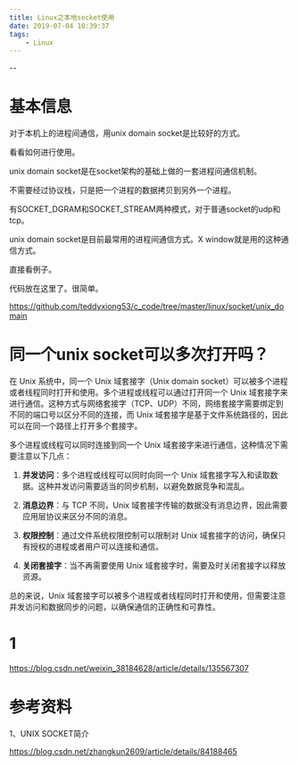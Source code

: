 ```yaml
---
title: Linux之本地socket使用
date: 2019-07-04 10:39:37
tags:
	- Linux
---
```


--

# 基本信息

对于本机上的进程间通信，用unix domain socket是比较好的方式。

看看如何进行使用。

unix domain socket是在socket架构的基础上做的一套进程间通信机制。

不需要经过协议栈，只是把一个进程的数据拷贝到另外一个进程。

有SOCKET_DGRAM和SOCKET_STREAM两种模式，对于普通socket的udp和tcp。

unix domain socket是目前最常用的进程间通信方式。X window就是用的这种通信方式。

直接看例子。

代码放在这里了。很简单。

https://github.com/teddyxiong53/c_code/tree/master/linux/socket/unix_domain

# 同一个unix socket可以多次打开吗？

在 Unix 系统中，同一个 Unix 域套接字（Unix domain socket）可以被多个进程或者线程同时打开和使用。多个进程或线程可以通过打开同一个 Unix 域套接字来进行通信。这种方式与网络套接字（TCP、UDP）不同，网络套接字需要绑定到不同的端口号以区分不同的连接，而 Unix 域套接字是基于文件系统路径的，因此可以在同一个路径上打开多个套接字。

多个进程或线程可以同时连接到同一个 Unix 域套接字来进行通信，这种情况下需要注意以下几点：

1. **并发访问**：多个进程或线程可以同时向同一个 Unix 域套接字写入和读取数据。这种并发访问需要适当的同步机制，以避免数据竞争和混乱。

2. **消息边界**：与 TCP 不同，Unix 域套接字传输的数据没有消息边界，因此需要应用层协议来区分不同的消息。

3. **权限控制**：通过文件系统权限控制可以限制对 Unix 域套接字的访问，确保只有授权的进程或者用户可以连接和通信。

4. **关闭套接字**：当不再需要使用 Unix 域套接字时，需要及时关闭套接字以释放资源。

总的来说，Unix 域套接字可以被多个进程或者线程同时打开和使用，但需要注意并发访问和数据同步的问题，以确保通信的正确性和可靠性。

# 1

https://blog.csdn.net/weixin_38184628/article/details/135567307

# 参考资料

1、UNIX SOCKET简介

https://blog.csdn.net/zhangkun2609/article/details/84188465